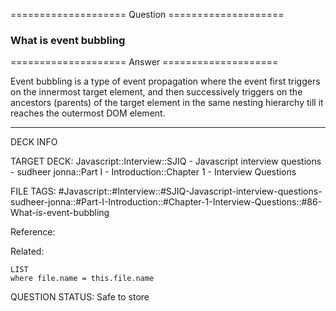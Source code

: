 ==================== Question ====================  

### What is event bubbling  

==================== Answer ====================  

Event bubbling is a type of event propagation where the event first triggers on
the innermost target element, and then successively triggers on the ancestors
(parents) of the target element in the same nesting hierarchy till it reaches
the outermost DOM element.

---

DECK INFO

TARGET DECK: Javascript::Interview::SJIQ - Javascript interview questions -
sudheer jonna::Part I - Introduction::Chapter 1 - Interview Questions

FILE TAGS:
#Javascript::#Interview::#SJIQ-Javascript-interview-questions-sudheer-jonna::#Part-I-Introduction::#Chapter-1-Interview-Questions::#86-What-is-event-bubbling

Reference:

Related:

```dataview
LIST
where file.name = this.file.name
```

QUESTION STATUS: Safe to store
